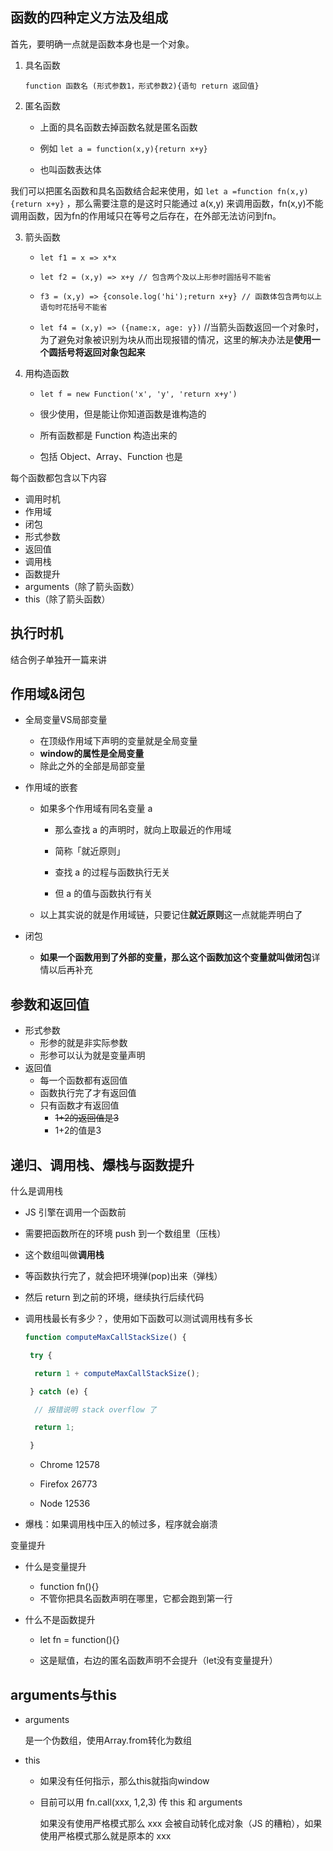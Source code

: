 ## 函数的四种定义方法及组成

首先，要明确一点就是函数本身也是一个对象。

1. 具名函数

   `function 函数名 (形式参数1，形式参数2){语句 return 返回值}`

2. 匿名函数

   * 上面的具名函数去掉函数名就是匿名函数

   * 例如 `let a = function(x,y){return x+y}`

   * 也叫函数表达体

我们可以把匿名函数和具名函数结合起来使用，如 `let a =function fn(x,y){return x+y}` ，那么需要注意的是这时只能通过 a(x,y) 来调用函数，fn(x,y)不能调用函数，因为fn的作用域只在等号之后存在，在外部无法访问到fn。

3. 箭头函数

   * `let f1 = x => x*x` 

   * `let f2 = (x,y) => x+y // 包含两个及以上形参时圆括号不能省`

   * `f3 = (x,y) => {console.log('hi');return x+y} // 函数体包含两句以上语句时花括号不能省`

   * `let f4 = (x,y) => ({name:x, age: y})` //当箭头函数返回一个对象时，为了避免对象被识别为块从而出现报错的情况，这里的解决办法是**使用一个圆括号将返回对象包起来**

4. 用构造函数

   * `let f = new Function('x', 'y', 'return x+y')`

   * 很少使用，但是能让你知道函数是谁构造的

   * 所有函数都是 Function 构造出来的

   * 包括 Object、Array、Function 也是

每个函数都包含以下内容

* 调用时机
* 作用域
* 闭包
* 形式参数
* 返回值
* 调用栈
* 函数提升
* arguments（除了箭头函数）
* this（除了箭头函数）

##  执行时机

结合例子单独开一篇来讲

## 作用域&闭包

* 全局变量VS局部变量

  * 在顶级作用域下声明的变量就是全局变量
  * **window的属性是全局变量**
  * 除此之外的全部是局部变量

* 作用域的嵌套

  * 如果多个作用域有同名变量 a

    * 那么查找 a 的声明时，就向上取最近的作用域

    * 简称「就近原则」

    * 查找 a 的过程与函数执行无关

    *  但 a 的值与函数执行有关

  * 以上其实说的就是作用域链，只要记住**就近原则**这一点就能弄明白了

* 闭包

  * **如果一个函数用到了外部的变量，那么这个函数加这个变量就叫做闭包**详情以后再补充

## 参数和返回值

* 形式参数
  * 形参的就是非实际参数
  * 形参可以认为就是变量声明
* 返回值
  * 每一个函数都有返回值
  * 函数执行完了才有返回值
  * 只有函数才有返回值 
    * <del>1+2的返回值是3</del>
    * 1+2的值是3

## 递归、调用栈、爆栈与函数提升

什么是调用栈

* JS 引擎在调用一个函数前

* 需要把函数所在的环境 push 到一个数组里（压栈）

* 这个数组叫做**调用栈**

* 等函数执行完了，就会把环境弹(pop)出来（弹栈）

* 然后 return 到之前的环境，继续执行后续代码

* 调用栈最长有多少？，使用如下函数可以测试调用栈有多长

  ```js
  function computeMaxCallStackSize() {
  
   try {
  
    return 1 + computeMaxCallStackSize();
  
   } catch (e) {
  
    // 报错说明 stack overflow 了
  
    return 1;
  
   }
  ```

  * Chrome 12578

  * Firefox 26773

  * Node 12536

* 爆栈：如果调用栈中压入的帧过多，程序就会崩溃

变量提升

* 什么是变量提升

  * function fn(){}
  * 不管你把具名函数声明在哪里，它都会跑到第一行

* 什么不是函数提升

  * let fn = function(){}

  * 这是赋值，右边的匿名函数声明不会提升（let没有变量提升）

## arguments与this

* arguments

  是一个伪数组，使用Array.from转化为数组

* this

  * 如果没有任何指示，那么this就指向window

  * 目前可以用 fn.call(xxx, 1,2,3) 传 this 和 arguments

    如果没有使用严格模式那么 xxx 会被自动转化成对象（JS 的糟粕），如果使用严格模式那么就是原本的 xxx



